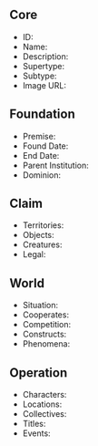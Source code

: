 ## Core
- <span class="text-field" data-tooltip="Text">ID</span>: 
- <span class="text-field" data-tooltip="Text">Name</span>: 
- <span class="text-field" data-tooltip="Text">Description</span>: 
- <span class="text-field" data-tooltip="Text">Supertype</span>: 
- <span class="text-field" data-tooltip="Text">Subtype</span>: 
- <span class="text-field" data-tooltip="Text">Image URL</span>: 

## Foundation
- <span class="text-field" data-tooltip="Text">Premise</span>: 
- <span class="number-field" data-tooltip="Number">Found Date</span>: 
- <span class="number-field" data-tooltip="Number">End Date</span>: 
- <span class="link-field" data-tooltip="Single Institution">Parent Institution</span>: 
- <span class="reverse-link-field" data-tooltip="Multi Institution">Dominion</span>: 

## Claim
- <span class="multi-link-field" data-tooltip="Multi Territory">Territories</span>: 
- <span class="multi-link-field" data-tooltip="Multi Object">Objects</span>: 
- <span class="multi-link-field" data-tooltip="Multi Creature">Creatures</span>: 
- <span class="multi-link-field" data-tooltip="Multi Law">Legal</span>: 
 
## World
- <span class="text-field" data-tooltip="Text">Situation</span>: 
- <span class="multi-link-field" data-tooltip="Multi Institution">Cooperates</span>: 
- <span class="multi-link-field" data-tooltip="Multi Institution">Competition</span>: 
- <span class="multi-link-field" data-tooltip="Multi Construct">Constructs</span>: 
- <span class="multi-link-field" data-tooltip="Multi Phenomenon">Phenomena</span>: 

## Operation
- <span class="reverse-link-field" data-tooltip="Multi Character">Characters</span>: 
- <span class="reverse-link-field" data-tooltip="Multi Location">Locations</span>:
- <span class="reverse-link-field" data-tooltip="Multi Collective">Collectives</span>: 
- <span class="reverse-link-field" data-tooltip="Multi Title">Titles</span>: 
- <span class="reverse-link-field" data-tooltip="Multi Event">Events</span>: 
